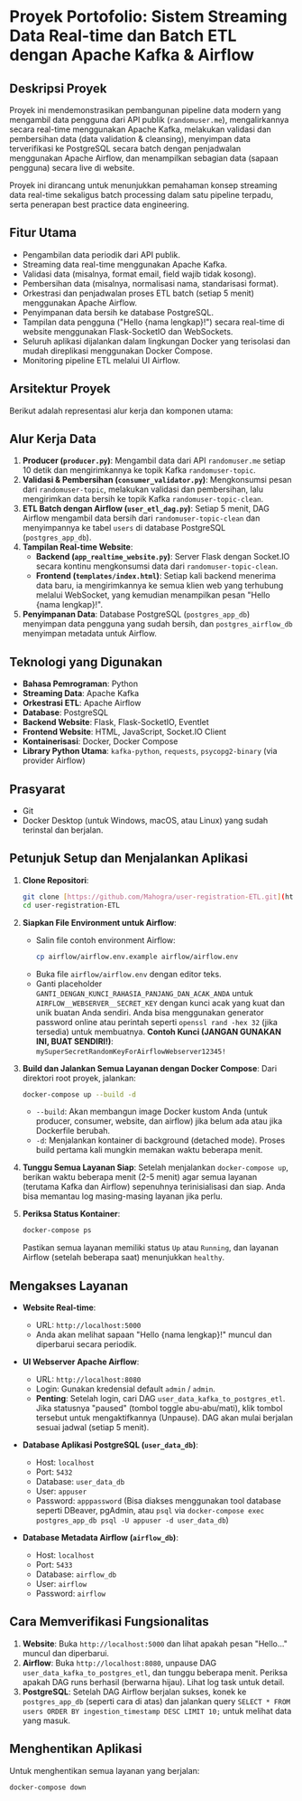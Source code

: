 # Proyek Portofolio: Sistem Streaming Data Real-time dan Batch ETL dengan Apache Kafka & Airflow

## Deskripsi Proyek

Proyek ini mendemonstrasikan pembangunan pipeline data modern yang mengambil data pengguna dari API publik (`randomuser.me`), mengalirkannya secara real-time menggunakan Apache Kafka, melakukan validasi dan pembersihan data (data validation & cleansing), menyimpan data terverifikasi ke PostgreSQL secara batch dengan penjadwalan menggunakan Apache Airflow, dan menampilkan sebagian data (sapaan pengguna) secara live di website.

Proyek ini dirancang untuk menunjukkan pemahaman konsep streaming data real-time sekaligus batch processing dalam satu pipeline terpadu, serta penerapan best practice data engineering.

## Fitur Utama

* Pengambilan data periodik dari API publik.
* Streaming data real-time menggunakan Apache Kafka.
* Validasi data (misalnya, format email, field wajib tidak kosong).
* Pembersihan data (misalnya, normalisasi nama, standarisasi format).
* Orkestrasi dan penjadwalan proses ETL batch (setiap 5 menit) menggunakan Apache Airflow.
* Penyimpanan data bersih ke database PostgreSQL.
* Tampilan data pengguna ("Hello {nama lengkap}!") secara real-time di website menggunakan Flask-SocketIO dan WebSockets.
* Seluruh aplikasi dijalankan dalam lingkungan Docker yang terisolasi dan mudah direplikasi menggunakan Docker Compose.
* Monitoring pipeline ETL melalui UI Airflow.

## Arsitektur Proyek

Berikut adalah representasi alur kerja dan komponen utama:


## Alur Kerja Data

1.  **Producer (`producer.py`)**: Mengambil data dari API `randomuser.me` setiap 10 detik dan mengirimkannya ke topik Kafka `randomuser-topic`.
2.  **Validasi & Pembersihan (`consumer_validator.py`)**: Mengkonsumsi pesan dari `randomuser-topic`, melakukan validasi dan pembersihan, lalu mengirimkan data bersih ke topik Kafka `randomuser-topic-clean`.
3.  **ETL Batch dengan Airflow (`user_etl_dag.py`)**: Setiap 5 menit, DAG Airflow mengambil data bersih dari `randomuser-topic-clean` dan menyimpannya ke tabel `users` di database PostgreSQL (`postgres_app_db`).
4.  **Tampilan Real-time Website**:
    * **Backend (`app_realtime_website.py`)**: Server Flask dengan Socket.IO secara kontinu mengkonsumsi data dari `randomuser-topic-clean`.
    * **Frontend (`templates/index.html`)**: Setiap kali backend menerima data baru, ia mengirimkannya ke semua klien web yang terhubung melalui WebSocket, yang kemudian menampilkan pesan "Hello {nama lengkap}!".
5.  **Penyimpanan Data**: Database PostgreSQL (`postgres_app_db`) menyimpan data pengguna yang sudah bersih, dan `postgres_airflow_db` menyimpan metadata untuk Airflow.

## Teknologi yang Digunakan

* **Bahasa Pemrograman**: Python
* **Streaming Data**: Apache Kafka
* **Orkestrasi ETL**: Apache Airflow
* **Database**: PostgreSQL
* **Backend Website**: Flask, Flask-SocketIO, Eventlet
* **Frontend Website**: HTML, JavaScript, Socket.IO Client
* **Kontainerisasi**: Docker, Docker Compose
* **Library Python Utama**: `kafka-python`, `requests`, `psycopg2-binary` (via provider Airflow)


## Prasyarat

* Git
* Docker Desktop (untuk Windows, macOS, atau Linux) yang sudah terinstal dan berjalan.

## Petunjuk Setup dan Menjalankan Aplikasi

1.  **Clone Repositori**:
    ```bash
    git clone [https://github.com/Mahogra/user-registration-ETL.git](https://github.com/Mahogra/user-registration-ETL.git)
    cd user-registration-ETL
    ```

2.  **Siapkan File Environment untuk Airflow**:
    * Salin file contoh environment Airflow:
        ```bash
        cp airflow/airflow.env.example airflow/airflow.env
        ```
    * Buka file `airflow/airflow.env` dengan editor teks.
    * Ganti placeholder `GANTI_DENGAN_KUNCI_RAHASIA_PANJANG_DAN_ACAK_ANDA` untuk `AIRFLOW__WEBSERVER__SECRET_KEY` dengan kunci acak yang kuat dan unik buatan Anda sendiri. Anda bisa menggunakan generator password online atau perintah seperti `openssl rand -hex 32` (jika tersedia) untuk membuatnya.
        **Contoh Kunci (JANGAN GUNAKAN INI, BUAT SENDIRI!)**: `mySuperSecretRandomKeyForAirflowWebserver12345!`

3.  **Build dan Jalankan Semua Layanan dengan Docker Compose**:
    Dari direktori root proyek, jalankan:
    ```bash
    docker-compose up --build -d
    ```
    * `--build`: Akan membangun image Docker kustom Anda (untuk producer, consumer, website, dan airflow) jika belum ada atau jika Dockerfile berubah.
    * `-d`: Menjalankan kontainer di background (detached mode).
    Proses build pertama kali mungkin memakan waktu beberapa menit.

4.  **Tunggu Semua Layanan Siap**:
    Setelah menjalankan `docker-compose up`, berikan waktu beberapa menit (2-5 menit) agar semua layanan (terutama Kafka dan Airflow) sepenuhnya terinisialisasi dan siap. Anda bisa memantau log masing-masing layanan jika perlu.

5.  **Periksa Status Kontainer**:
    ```bash
    docker-compose ps
    ```
    Pastikan semua layanan memiliki status `Up` atau `Running`, dan layanan Airflow (setelah beberapa saat) menunjukkan `healthy`.

## Mengakses Layanan

* **Website Real-time**:
    * URL: `http://localhost:5000`
    * Anda akan melihat sapaan "Hello {nama lengkap}!" muncul dan diperbarui secara periodik.

* **UI Webserver Apache Airflow**:
    * URL: `http://localhost:8080`
    * Login: Gunakan kredensial default `admin` / `admin`.
    * **Penting**: Setelah login, cari DAG `user_data_kafka_to_postgres_etl`. Jika statusnya "paused" (tombol toggle abu-abu/mati), klik tombol tersebut untuk mengaktifkannya (Unpause). DAG akan mulai berjalan sesuai jadwal (setiap 5 menit).

* **Database Aplikasi PostgreSQL (`user_data_db`)**:
    * Host: `localhost`
    * Port: `5432`
    * Database: `user_data_db`
    * User: `appuser`
    * Password: `apppassword`
    (Bisa diakses menggunakan tool database seperti DBeaver, pgAdmin, atau `psql` via `docker-compose exec postgres_app_db psql -U appuser -d user_data_db`)

* **Database Metadata Airflow (`airflow_db`)**:
    * Host: `localhost`
    * Port: `5433`
    * Database: `airflow_db`
    * User: `airflow`
    * Password: `airflow`

## Cara Memverifikasi Fungsionalitas

1.  **Website**: Buka `http://localhost:5000` dan lihat apakah pesan "Hello..." muncul dan diperbarui.
2.  **Airflow**: Buka `http://localhost:8080`, unpause DAG `user_data_kafka_to_postgres_etl`, dan tunggu beberapa menit. Periksa apakah DAG runs berhasil (berwarna hijau). Lihat log task untuk detail.
3.  **PostgreSQL**: Setelah DAG Airflow berjalan sukses, konek ke `postgres_app_db` (seperti cara di atas) dan jalankan query `SELECT * FROM users ORDER BY ingestion_timestamp DESC LIMIT 10;` untuk melihat data yang masuk.

## Menghentikan Aplikasi

Untuk menghentikan semua layanan yang berjalan:
```bash
docker-compose down
